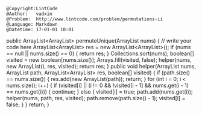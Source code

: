 ```
@Copyright:LintCode
@Author:   vadxin
@Problem:  http://www.lintcode.com/problem/permutations-ii
@Language: Markdown
@Datetime: 17-01-01 10:01
```

public ArrayList<ArrayList<Integer>> permuteUnique(ArrayList<Integer> nums) {
        // write your code here
        ArrayList<ArrayList<Integer>> res = new ArrayList<ArrayList<Integer>>();
        if (nums == null || nums.size() == 0) {
            return res;
        }
        Collections.sort(nums);
        boolean[] visited = new boolean[nums.size()];
        Arrays.fill(visited, false);
        helper(nums, new ArrayList<Integer>(), res, visited);
        return res;
    }
    public void helper(ArrayList<Integer> nums, ArrayList<Integer> path, ArrayList<ArrayList<Integer>> res, boolean[] visited) {
        if (path.size() == nums.size()) {
            res.add(new ArrayList<Integer>(path));
            return;
        }
        for (int i = 0; i < nums.size(); i++) {
            if (visited[i] || (i != 0 && !visited[i - 1] && nums.get(i - 1) == nums.get(i))) {
                continue;
            } else {
                visited[i] = true;
                path.add(nums.get(i));
                helper(nums, path, res, visited);
                path.remove(path.size() - 1);
                visited[i] = false;
            }
        }
        return;
    }